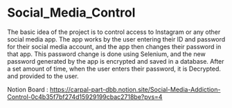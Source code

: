 # Social_Media_Control

The basic idea of the project is to control access to Instagram or any other social media app. The app works by the user entering their ID and password for their social media account, and the app then changes their password in that app. This password change is done using Selenium, and the new password generated by the app is encrypted and saved in a database. After a set amount of time, when the user enters their password, it is Decrypted. and provided to the user.

Notion Board : https://carpal-part-dbb.notion.site/Social-Media-Addiction-Control-0c4b35f7bf274d15929199cbac2718be?pvs=4
